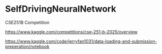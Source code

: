 # SelfDrivingNeuralNetwork
CSE251B Competition

https://www.kaggle.com/competitions/cse-251-b-2025/overview

https://www.kaggle.com/code/jerryfan1031/data-loading-and-submission-preperation/notebook
